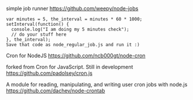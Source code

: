 simple job runner
https://github.com/weepy/node-jobs

````
var minutes = 5, the_interval = minutes * 60 * 1000;
setInterval(function() {
  console.log("I am doing my 5 minutes check");
  // do your stuff here
}, the_interval);
Save that code as node_regular_job.js and run it :)
````

Cron for NodeJS
https://github.com/ncb000gt/node-cron

forked from
Cron for JavaScript. Still in development
https://github.com/padolsey/cron.js

A module for reading, manipulating, and writing user cron jobs with node.js
https://github.com/dachev/node-crontab